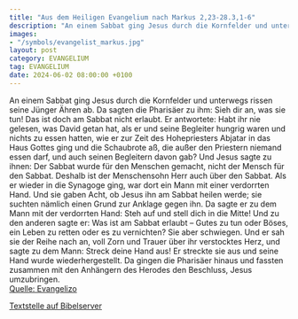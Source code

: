 ```yaml
---
title: "Aus dem Heiligen Evangelium nach Markus 2,23-28.3,1-6"
description: "An einem Sabbat ging Jesus durch die Kornfelder und unterwegs rissen seine Jünger Ähren ab. Da sagten die Pharisäer zu ihm: Sieh dir an, was sie tun! Das ist doch am Sabbat nicht erlaubt. Er antwortete: Habt ihr nie gelesen, was David getan hat, als er und seine Begleiter hungrig...."
images:
- "/symbols/evangelist_markus.jpg"
layout: post
category: EVANGELIUM
tag: EVANGELIUM
date: 2024-06-02 08:00:00 +0100
---
```

An einem Sabbat ging Jesus durch die Kornfelder und unterwegs rissen seine Jünger Ähren ab.
Da sagten die Pharisäer zu ihm: Sieh dir an, was sie tun! Das ist doch am Sabbat nicht erlaubt.
Er antwortete: Habt ihr nie gelesen, was David getan hat, als er und seine Begleiter hungrig waren und nichts zu essen hatten,
wie er zur Zeit des Hohepriesters Abjatar in das Haus Gottes ging und die Schaubrote aß, die außer den Priestern niemand essen darf, und auch seinen Begleitern davon gab?
Und Jesus sagte zu ihnen: Der Sabbat wurde für den Menschen gemacht, nicht der Mensch für den Sabbat.<!--more-->
Deshalb ist der Menschensohn Herr auch über den Sabbat.
Als er wieder in die Synagoge ging, war dort ein Mann mit einer verdorrten Hand.
Und sie gaben Acht, ob Jesus ihn am Sabbat heilen werde; sie suchten nämlich einen Grund zur Anklage gegen ihn.
Da sagte er zu dem Mann mit der verdorrten Hand: Steh auf und stell dich in die Mitte!
Und zu den anderen sagte er: Was ist am Sabbat erlaubt – Gutes zu tun oder Böses, ein Leben zu retten oder es zu vernichten? Sie aber schwiegen.
Und er sah sie der Reihe nach an, voll Zorn und Trauer über ihr verstocktes Herz, und sagte zu dem Mann: Streck deine Hand aus! Er streckte sie aus und seine Hand wurde wiederhergestellt.
Da gingen die Pharisäer hinaus und fassten zusammen mit den Anhängern des Herodes den Beschluss, Jesus umzubringen.<br>
[Quelle: Evangelizo](https://evangeliumtagfuertag.org/DE/gospel)

[Textstelle auf Bibelserver](https://www.bibleserver.com/EU/Markus2,23-28.3,1-6)
